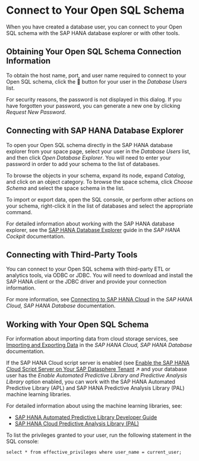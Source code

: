 <!-- loiob78ad208f8c4494489aabf97284679b6 -->

<link rel="stylesheet" type="text/css" href="../../css/sap-icons.css"/>

# Connect to Your Open SQL Schema

When you have created a database user, you can connect to your Open SQL schema with the SAP HANA database explorer or with other tools.



<a name="loiob78ad208f8c4494489aabf97284679b6__section_efv_nx1_btb"/>

## Obtaining Your Open SQL Schema Connection Information

To obtain the host name, port, and user name required to connect to your Open SQL schema, click the <span class="FPA-icons"></span> button for your user in the *Database Users* list.

For security reasons, the password is not displayed in this dialog. If you have forgotten your password, you can generate a new one by clicking *Request New Password*.



<a name="loiob78ad208f8c4494489aabf97284679b6__section_qqg_nx1_btb"/>

## Connecting with SAP HANA Database Explorer

To open your Open SQL schema directly in the SAP HANA database explorer from your space page, select your user in the *Database Users* list, and then click *Open Database Explorer*. You will need to enter your password in order to add your schema to the list of databases.

To browse the objects in your schema, expand its node, expand *Catalog*, and click on an object category. To browse the space schema, click *Choose Schema* and select the space schema in the list.

To import or export data, open the SQL console, or perform other actions on your schema, right-click it in the list of databases and select the appropriate command.

For detailed information about working with the SAP HANA database explorer, see the [SAP HANA Database Explorer](https://help.sap.com/docs/SAP_HANA_COCKPIT/e8d0ddfb84094942a9f90288cd6c05d3/7fa981c8f1b44196b243faeb4afb5793.html) guide in the *SAP HANA Cockpit* documentation.



<a name="loiob78ad208f8c4494489aabf97284679b6__section_tpz_px1_btb"/>

## Connecting with Third-Party Tools

You can connect to your Open SQL schema with third-party ETL or analytics tools, via ODBC or JDBC. You will need to download and install the SAP HANA client or the JDBC driver and provide your connection information.

For more information, see [Connecting to SAP HANA Cloud](https://help.sap.com/viewer/db19c7071e5f4101837e23f06e576495/latest/en-US/fc071cc431624642bfc09450fd84ca7e.html) in the *SAP HANA Cloud, SAP HANA Database* documentation.



<a name="loiob78ad208f8c4494489aabf97284679b6__section_kyr_k4p_btb"/>

## Working with Your Open SQL Schema

For information about importing data from cloud storage services, see [Importing and Exporting Data](https://help.sap.com/viewer/f9c5015e72e04fffa14d7d4f7267d897/latest/en-US/261937915fa5438ca545b8278b2979b7.html) in the *SAP HANA Cloud, SAP HANA Database* documentation.

If the SAP HANA Cloud script server is enabled \(see [Enable the SAP HANA Cloud Script Server on Your SAP Datasphere Tenant](https://help.sap.com/viewer/9f804b8efa8043539289f42f372c4862/cloud/en-US/287194276a7d4d778ec98fdde5f61335.html "You can enable the SAP HANA Cloud script server on your SAP Datasphere tenant to access the SAP HANA Automated Predictive Library (APL) and SAP HANA Predictive Analysis Library (PAL) machine learning libraries.") :arrow_upper_right: and your database user has the *Enable Automated Predictive Library and Predictive Analysis Library* option enabled, you can work with the SAP HANA Automated Predictive Library \(APL\) and SAP HANA Predictive Analysis Library \(PAL\) machine learning libraries.

For detailed information about using the machine learning libraries, see:

-   [SAP HANA Automated Predictive Library Developer Guide](https://help.sap.com/viewer/7223667230cb471ea916200712a9c682/2101/en-US)
-   [SAP HANA Cloud Predictive Analysis Library \(PAL\)](https://help.sap.com/viewer/319d36de4fd64ac3afbf91b1fb3ce8de/2020_03_QRC/en-US/c9eeed704f3f4ec39441434db8a874ad.html)

To list the privileges granted to your user, run the following statement in the SQL console:

```
select * from effective_privileges where user_name = current_user;
```

